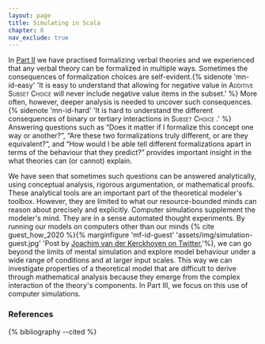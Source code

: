 ```yaml
---
layout: page
title: Simulating in Scala
chapter: 8
nav_exclude: true
---
```


In [Part II](/lovelace/content/part2) we have practised formalizing verbal theories and we experienced that any verbal theory can be formalized in multiple ways. Sometimes the consequences of formalization choices are self-evident.{% sidenote 'mn-id-easy' 'It is easy to understand that allowing for negative value in <span style="font-variant: small-caps;">Additive Subset Choice </span> will never include negative value items in the subset.' %} More often, however, deeper analysis is needed to uncover such consequences.{% sidenote 'mn-id-hard' 'It is hard to understand the different consequences of binary or tertiary interactions in <span style="font-variant: small-caps;">Subset Choice </span>.' %} Answering questions such as “Does it matter if I formalize this concept one way or another?”, “Are these two formalizations truly different, or are they equivalent?”, and “How would I be able tell different formalizations apart in terms of the behaviour that they predict?” provides important insight in the what theories can (or cannot) explain.

We have seen that sometimes such questions can be answered analytically, using conceptual analysis, rigorous argumentation, or mathematical proofs. These analytical tools are an important part of the theoretical modeler's toolbox. However, they are limited to what our resource-bounded minds can reason about precisely and explicitly. Computer simulations supplement the modeler's mind. They are in a sense automated thought experiments. By running our models on computers other than our minds {% cite guest_how_2020 %}{% marginfigure 'mf-id-guest' 'assets/img/simulation-guest.jpg' 'Post by [Joachim van der Kerckhoven on Twitter.](https://twitter.com/VandekerckhoveJ/status/1256135079086092288)'%}, we can go beyond the limits of mental simulation and explore model behaviour under a wide range of conditions and at larger input scales. This way we can investigate properties of a theoretical model that are difficult to derive through mathematical analysis because they emerge from the complex interaction of the theory's components. In Part III, we focus on this use of computer simulations.




### References

{% bibliography --cited %}